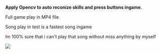**Apply Opencv to auto reconize skills and press buttons ingame.**

Full game play in MP4 file

Song play in test is a fastest song ingame

Im 100% sure that i can't play that song without miss anything by myself

![](test.gif)
